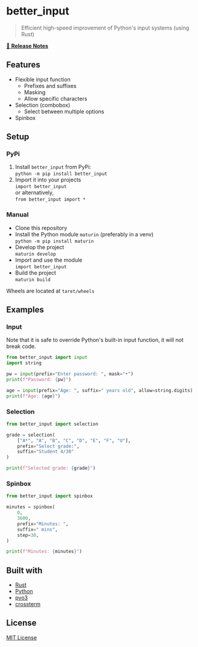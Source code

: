 # better_input
> Efficient high-speed improvement of Python's input systems (using Rust)

[📖 **Release Notes**](./CHANGELOG.md)

## Features

- Flexible input function
  - Prefixes and suffixes
  - Masking
  - Allow specific characters
- Selection (combobox)
  - Select between multiple options
- Spinbox

## Setup

### PyPi
1. Install `better_input` from PyPi:  
   `python -m pip install better_input`
2. Import it into your projects  
   `import better_input`  
   or alternatively,  
   `from better_input import *`

### Manual

- Clone this repository
- Install the Python module `maturin` (preferably in a venv)  
  `python -m pip install maturin`
- Develop the project  
  `maturin develop`
- Import and use the module  
  `import better_input`
- Build the project  
  `maturin build`

Wheels are located at `taret/wheels`

## Examples

### Input

Note that it is safe to override Python's built-in input function, it will not break code.
```Python
from better_input import input
import string

pw = input(prefix="Enter password: ", mask="•")
print(f"Password: {pw}")

age = input(prefix="Age: ", suffix=" years old", allow=string.digits)
print(f"Age: {age}")
```

### Selection

```Python
from better_input import selection

grade = selection(
    ["A*", "A", "B", "C", "D", "E", "F", "U"], 
    prefix="Select grade:", 
    suffix="Student 4/30"
)

print(f"Selected grade: {grade}")
```

### Spinbox
```Python
from better_input import spinbox

minutes = spinbox(
    0,
    3600,
    prefix="Minutes: ",
    suffix=" mins",
    step=30,
)

print(f"Minutes: {minutes}")
```

## Built with
- [Rust](https://www.rust-lang.org/)
- [Python](https://www.python.org/)
- [pyo3](https://pyo3.rs/)
- [crossterm](https://github.com/crossterm-rs/crossterm)

## License

[MIT License](./LICENSE)